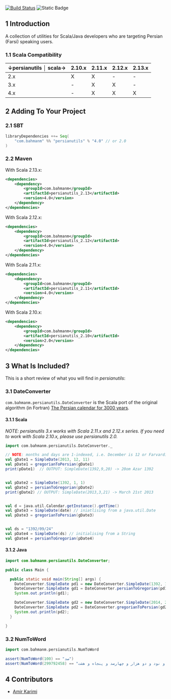[![Build Status](https://app.travis-ci.com/bahmanm/persianutils.svg?branch=master)](https://app.travis-ci.com/bahmanm/persianutils) ![Static Badge](https://img.shields.io/badge/license-Apache_License_v2.0-blue)

## 1 Introduction ##

A collection of utilities for Scala/Java developers who are targeting Persian (Farsi) speaking users.

### 1.1  Scala Compatibility ###

| ↓persianutils │ scala→ | 2.10.x | 2.11.x | 2.12.x | 2.13.x |
|------------------------|--------|--------|--------|--------|
| 2.x                    |    X   |    X   |    -   |    -   |
| 3.x                    |    -   |    X   |    X   |    -   |
| 4.x                    |    -   |    X   |    X   |    X   |


## 2 Adding To Your Project ##

### 2.1 SBT ###

```scala
libraryDependencies ++= Seq(
    "com.bahmanm" %% "persianutils" % "4.0" // or 2.0
)
```

### 2.2 Maven ###

With Scala 2.13.x:

```xml
<dependencies>
    <dependency>
        <groupId>com.bahmanm</groupId>
        <artifactId>persianutils_2.13</artifactId>
        <version>4.0</version>
    </dependency>
</dependencies>
```

With Scala 2.12.x:

```xml
<dependencies>
    <dependency>
        <groupId>com.bahmanm</groupId>
        <artifactId>persianutils_2.12</artifactId>
        <version>4.0</version>
    </dependency>
</dependencies>
```

With Scala 2.11.x:
```xml
<dependencies>
    <dependency>
        <groupId>com.bahmanm</groupId>
        <artifactId>persianutils_2.11</artifactId>
        <version>4.0</version>
    </dependency>
</dependencies>
```

With Scala 2.10.x:
```xml
<dependencies>
    <dependency>
        <groupId>com.bahmanm</groupId>
        <artifactId>persianutils_2.10</artifactId>
        <version>2.0</version>
    </dependency>
</dependencies>
```

## 3 What Is Included? ##

This is a short review of what you will find in _persianutils_:

### 3.1 DateConverter ###

`com.bahmanm.persianutils.DateConverter` is the Scala port of the original algorithm (in Fortran) [The Persian calendar for 3000 years](http://www.astro.uni.torun.pl/~kb/Papers/EMP/PersianC-EMP.htm).

#### 3.1.1 Scala ####

_NOTE: persianutils 3.x works with Scala 2.11.x and 2.12.x series. If you need to work with
Scala 2.10.x, please use persianutils 2.0._

```scala
import com.bahmanm.persianutils.DateConverter._

// NOTE: months and days are 1-indexed, i.e. December is 12 or Farvardin is 1
val gDate1 = SimpleDate(2013, 12, 11)
val pDate1 = gregorianToPersian(gDate1)
print(pDate1)  // OUTPUT: SimpleDate(1392,9,20) -> 20om Azar 1392


val pDate2 = SimpleDate(1392, 1, 1)
val gDate2 = persianToGregorian(pDate2)
print(gDate2) // OUTPUT: SimpleDate(2013,3,21) -> March 21st 2013


val d = java.util.Calendar.getInstance().getTime()
val gDate3 = SimpleDate(date) // iniatlising from a java.util.Date
val pDate3 = gregorianToPersian(gDate3)


val ds = "1392/09/24"
val pDate4 = SimpleDate(ds) // initialising from a String
val gDate4 = persianToGregorian(pDate4)
```

#### 3.1.2 Java ####

```java
import com.bahmanm.persianutils.DateConverter;

public class Main {

  public static void main(String[] args) {
    DateConverter.SimpleDate pd1 = new DateConverter.SimpleDate(1392, 11, 11);
    DateConverter.SimpleDate gd1 = DateConverter.persianToGregorian(pd1);
    System.out.println(gd1);

    DateConverter.SimpleDate gd2 = new DateConverter.SimpleDate(2014, 2, 4);
    DateConverter.SimpleDate pd2 = DateConverter.gregorianToPersian(gd2);
    System.out.println(pd2);
  }

}
```

### 3.2 NumToWord ###

```scala
import com.bahmanm.persianutils.NumToWord

assert(NumToWord(100) == "صد")
assert(NumToWord(299792458) == "دویست و نود و نه میلیون و هفتصد و نود و دو هزار و چهارصد و پنجاه و هشت")
```

## 4 Contributors ##
* [Amir Karimi](https://github.com/AmirKarimi)
